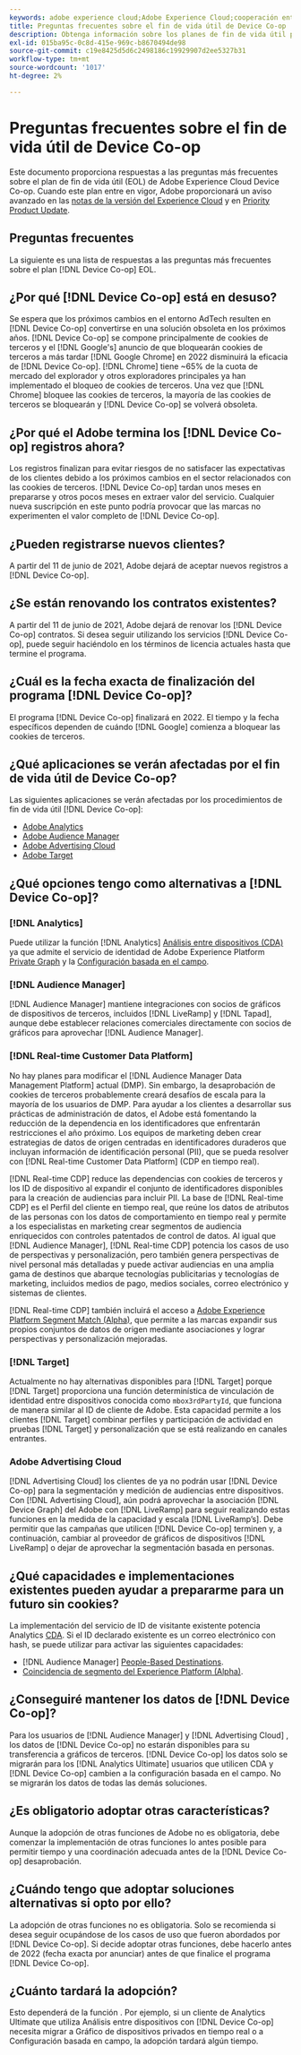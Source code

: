 ```yaml
---
keywords: adobe experience cloud;Adobe Experience Cloud;cooperación entre dispositivos;cooperación entre dispositivos;fin de vida útil
title: Preguntas frecuentes sobre el fin de vida útil de Device Co-op
description: Obtenga información sobre los planes de fin de vida útil para Device Co-op.
exl-id: 015ba95c-0c8d-415e-969c-b8670494de98
source-git-commit: c19e8425d5d6c2498186c19929907d2ee5327b31
workflow-type: tm+mt
source-wordcount: '1017'
ht-degree: 2%

---
```


# Preguntas frecuentes sobre el fin de vida útil de Device Co-op

Este documento proporciona respuestas a las preguntas más frecuentes sobre el plan de fin de vida útil (EOL) de Adobe Experience Cloud Device Co-op. Cuando este plan entre en vigor, Adobe proporcionará un aviso avanzado en las [notas de la versión del Experience Cloud](https://experienceleague.adobe.com/docs/release-notes/experience-cloud/current.html?lang=es) y en [Priority Product Update](https://www.adobe.com/subscription/priority-product-update.html).

## Preguntas frecuentes

La siguiente es una lista de respuestas a las preguntas más frecuentes sobre el plan [!DNL Device Co-op] EOL.

## ¿Por qué [!DNL Device Co-op] está en desuso?

Se espera que los próximos cambios en el entorno AdTech resulten en [!DNL Device Co-op] convertirse en una solución obsoleta en los próximos años. [!DNL Device Co-op] se compone principalmente de cookies de terceros y el  [!DNL Google's] anuncio de que bloquearán cookies de terceros a más tardar  [!DNL Google Chrome] en 2022 disminuirá la eficacia de  [!DNL Device Co-op]. [!DNL Chrome] tiene ~65% de la cuota de mercado del explorador y otros exploradores principales ya han implementado el bloqueo de cookies de terceros. Una vez que [!DNL Chrome] bloquee las cookies de terceros, la mayoría de las cookies de terceros se bloquearán y [!DNL Device Co-op] se volverá obsoleta.

## ¿Por qué el Adobe termina los [!DNL Device Co-op] registros ahora?

Los registros finalizan para evitar riesgos de no satisfacer las expectativas de los clientes debido a los próximos cambios en el sector relacionados con las cookies de terceros. [!DNL Device Co-op] tardan unos meses en prepararse y otros pocos meses en extraer valor del servicio. Cualquier nueva suscripción en este punto podría provocar que las marcas no experimenten el valor completo de [!DNL Device Co-op].

## ¿Pueden registrarse nuevos clientes?

A partir del 11 de junio de 2021, Adobe dejará de aceptar nuevos registros a [!DNL Device Co-op].

## ¿Se están renovando los contratos existentes?

A partir del 11 de junio de 2021, Adobe dejará de renovar los [!DNL Device Co-op] contratos. Si desea seguir utilizando los servicios [!DNL Device Co-op], puede seguir haciéndolo en los términos de licencia actuales hasta que termine el programa.

## ¿Cuál es la fecha exacta de finalización del programa [!DNL Device Co-op]?

El programa [!DNL Device Co-op] finalizará en 2022. El tiempo y la fecha específicos dependen de cuándo [!DNL Google] comienza a bloquear las cookies de terceros.

## ¿Qué aplicaciones se verán afectadas por el fin de vida útil de Device Co-op?

Las siguientes aplicaciones se verán afectadas por los procedimientos de fin de vida útil [!DNL Device Co-op]:

- [Adobe Analytics](https://experienceleague.adobe.com/docs/analytics.html?lang=en)
- [Adobe Audience Manager](https://experienceleague.adobe.com/docs/audience-manager/user-guide/overview/aam-overview.html?lang=en)
- [Adobe Advertising Cloud](https://experienceleague.adobe.com/docs/advertising-cloud.html?lang=en)
- [Adobe Target](https://experienceleague.adobe.com/docs/target/using/introduction/intro.html?lang=en)

## ¿Qué opciones tengo como alternativas a [!DNL Device Co-op]?

### [!DNL Analytics]

Puede utilizar la función [!DNL Analytics] [Análisis entre dispositivos (CDA)](https://experienceleague.adobe.com/docs/analytics/components/cda/overview.html) ya que admite el servicio de identidad de Adobe Experience Platform [Private Graph](https://experienceleague.adobe.com/docs/analytics/components/cda/device-graph.html?lang=en) y la [Configuración basada en el campo](https://experienceleague.adobe.com/docs/analytics/components/cda/field-based-stitching.html?lang=en).

### [!DNL Audience Manager]

[!DNL Audience Manager] mantiene integraciones con socios de gráficos de dispositivos de terceros, incluidos  [!DNL LiveRamp] y  [!DNL Tapad], aunque debe establecer relaciones comerciales directamente con socios de gráficos para aprovechar  [!DNL Audience Manager].

### [!DNL Real-time Customer Data Platform]

No hay planes para modificar el [!DNL Audience Manager Data Management Platform] actual (DMP). Sin embargo, la desaprobación de cookies de terceros probablemente creará desafíos de escala para la mayoría de los usuarios de DMP. Para ayudar a los clientes a desarrollar sus prácticas de administración de datos, el Adobe está fomentando la reducción de la dependencia en los identificadores que enfrentarán restricciones el año próximo. Los equipos de marketing deben crear estrategias de datos de origen centradas en identificadores duraderos que incluyan información de identificación personal (PII), que se pueda resolver con [!DNL Real-time Customer Data Platform] (CDP en tiempo real).

[!DNL Real-time CDP] reduce las dependencias con cookies de terceros y los ID de dispositivo al expandir el conjunto de identificadores disponibles para la creación de audiencias para incluir PII. La base de [!DNL Real-time CDP] es el Perfil del cliente en tiempo real, que reúne los datos de atributos de las personas con los datos de comportamiento en tiempo real y permite a los especialistas en marketing crear segmentos de audiencia enriquecidos con controles patentados de control de datos. Al igual que [!DNL Audience Manager], [!DNL Real-time CDP] potencia los casos de uso de perspectivas y personalización, pero también genera perspectivas de nivel personal más detalladas y puede activar audiencias en una amplia gama de destinos que abarque tecnologías publicitarias y tecnologías de marketing, incluidos medios de pago, medios sociales, correo electrónico y sistemas de clientes.

[!DNL Real-time CDP] también incluirá el acceso a  [Adobe Experience Platform Segment Match (Alpha)](https://experienceleague.adobe.com/docs/experience-platform/segmentation/ui/segment-match.html?lang=en), que permite a las marcas expandir sus propios conjuntos de datos de origen mediante asociaciones y lograr perspectivas y personalización mejoradas.

### [!DNL Target]

Actualmente no hay alternativas disponibles para [!DNL Target] porque [!DNL Target] proporciona una función determinística de vinculación de identidad entre dispositivos conocida como `mbox3rdPartyId`, que funciona de manera similar al ID de cliente de Adobe. Esta capacidad permite a los clientes [!DNL Target] combinar perfiles y participación de actividad en pruebas [!DNL Target] y personalización que se está realizando en canales entrantes.

### Adobe Advertising Cloud

[!DNL Advertising Cloud] los clientes de ya no podrán usar  [!DNL Device Co-op] para la segmentación y medición de audiencias entre dispositivos. Con [!DNL Advertising Cloud], aún podrá aprovechar la asociación [!DNL Device Graph] del Adobe con [!DNL LiveRamp] para seguir realizando estas funciones en la medida de la capacidad y escala [!DNL LiveRamp’s]. Debe permitir que las campañas que utilicen [!DNL Device Co-op] terminen y, a continuación, cambiar al proveedor de gráficos de dispositivos [!DNL LiveRamp] o dejar de aprovechar la segmentación basada en personas.

## ¿Qué capacidades e implementaciones existentes pueden ayudar a prepararme para un futuro sin cookies?

La implementación del servicio de ID de visitante existente potencia Analytics [CDA](https://experienceleague.adobe.com/docs/analytics/components/cda/overview.html). Si el ID declarado existente es un correo electrónico con hash, se puede utilizar para activar las siguientes capacidades:

- [!DNL Audience Manager] [People-Based Destinations](https://experienceleague.adobe.com/docs/audience-manager/user-guide/features/destinations/people-based/people-based-destinations-overview.html).
- [Coincidencia de segmento del Experience Platform (Alpha)](https://experienceleague.adobe.com/docs/experience-platform/segmentation/ui/segment-match.html?lang=en).

## ¿Conseguiré mantener los datos de [!DNL Device Co-op]?

Para los usuarios de [!DNL Audience Manager] y [!DNL Advertising Cloud] , los datos de [!DNL Device Co-op] no estarán disponibles para su transferencia a gráficos de terceros. [!DNL Device Co-op] los datos solo se migrarán para los  [!DNL Analytics Ultimate] usuarios que utilicen CDA y  [!DNL Device Co-op] cambien a la configuración basada en el campo. No se migrarán los datos de todas las demás soluciones.

## ¿Es obligatorio adoptar otras características?

Aunque la adopción de otras funciones de Adobe no es obligatoria, debe comenzar la implementación de otras funciones lo antes posible para permitir tiempo y una coordinación adecuada antes de la [!DNL Device Co-op] desaprobación.

## ¿Cuándo tengo que adoptar soluciones alternativas si opto por ello?

La adopción de otras funciones no es obligatoria. Solo se recomienda si desea seguir ocupándose de los casos de uso que fueron abordados por [!DNL Device Co-op]. Si decide adoptar otras funciones, debe hacerlo antes de 2022 (fecha exacta por anunciar) antes de que finalice el programa [!DNL Device Co-op].

## ¿Cuánto tardará la adopción?

Esto dependerá de la función . Por ejemplo, si un cliente de Analytics Ultimate que utiliza Análisis entre dispositivos con [!DNL Device Co-op] necesita migrar a Gráfico de dispositivos privados en tiempo real o a Configuración basada en campo, la adopción tardará algún tiempo.
